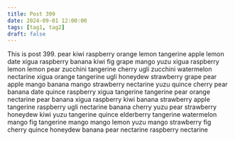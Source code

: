 ```yaml
---
title: Post 399
date: 2024-09-01 12:00:00
tags: [tag1, tag2]
draft: false
---
```

This is post 399.
pear
kiwi
raspberry
orange
lemon
tangerine
apple
lemon
date
xigua
raspberry
banana
kiwi
fig
grape
mango
yuzu
xigua
raspberry
lemon
lemon
pear
zucchini
tangerine
cherry
ugli
zucchini
watermelon
nectarine
xigua
orange
tangerine
ugli
honeydew
strawberry
grape
pear
apple
mango
banana
mango
strawberry
nectarine
yuzu
quince
cherry
pear
banana
date
quince
raspberry
xigua
tangerine
tangerine
pear
orange
nectarine
pear
banana
xigua
raspberry
kiwi
banana
strawberry
apple
tangerine
raspberry
ugli
nectarine
banana
cherry
yuzu
pear
strawberry
honeydew
kiwi
yuzu
tangerine
quince
elderberry
tangerine
watermelon
mango
fig
tangerine
mango
mango
lemon
yuzu
mango
strawberry
fig
cherry
quince
honeydew
banana
pear
nectarine
raspberry
nectarine

